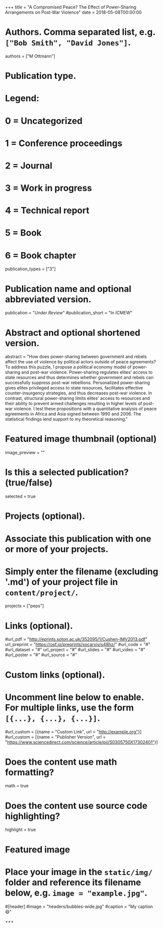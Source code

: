 +++
title = "A Compromised Peace? The Effect of Power-Sharing Arrangements on Post-War Violence"
date = 2018-05-08T00:00:00

# Authors. Comma separated list, e.g. `["Bob Smith", "David Jones"]`.
authors = ["M Ottmann"]

# Publication type.
# Legend:
# 0 = Uncategorized
# 1 = Conference proceedings
# 2 = Journal
# 3 = Work in progress
# 4 = Technical report
# 5 = Book
# 6 = Book chapter
publication_types = ["3"]

# Publication name and optional abbreviated version.
publication = "*Under Review*"
#publication_short = "In *ICMEW*"

# Abstract and optional shortened version.
abstract = "How does power-sharing between government and rebels affect the use of violence by political actors outside of peace agreements? To address this puzzle, I propose a political economy model of power-sharing and post-war violence. Power-sharing regulates elites' access to state resources and thus determines whether government and rebels can successfully suppress post-war rebellions. Personalized power-sharing gives elites privileged access to state resources, facilitates effective counter-insurgency strategies, and thus decreases post-war violence. In contrast, structural power-sharing limits elites' access to resources and their ability to prevent armed challenges resulting in higher levels of post-war violence. I test these propositions with a quantitative analysis of peace agreements in Africa and Asia signed between 1990 and 2006. The statistical findings lend support to my theoretical reasoning."

# Featured image thumbnail (optional)
image_preview = ""

# Is this a selected publication? (true/false)
selected = true

# Projects (optional).
#   Associate this publication with one or more of your projects.
#   Simply enter the filename (excluding '.md') of your project file in `content/project/`.
projects = ["peps"]

# Links (optional).
#url_pdf = "http://eprints.soton.ac.uk/352095/1/Cushen-IMV2013.pdf"
url_preprint = "https://osf.io/preprints/socarxiv/s48hz/"
#url_code = "#"
#url_dataset = "#"
url_project = "#"
#url_slides = "#"
#url_video = "#"
#url_poster = "#"
#url_source = "#"

# Custom links (optional).
#   Uncomment line below to enable. For multiple links, use the form `[{...}, {...}, {...}]`.
#url_custom = [{name = "Custom Link", url = "http://example.org"}]
#url_custom = [{name = "Publisher Version", url = "https://www.sciencedirect.com/science/article/pii/S0305750X17302401"}]

# Does the content use math formatting?
math = true

# Does the content use source code highlighting?
highlight = true

# Featured image
# Place your image in the `static/img/` folder and reference its filename below, e.g. `image = "example.jpg"`.
#[header]
#image = "headers/bubbles-wide.jpg"
#caption = "My caption :smile:"

+++
